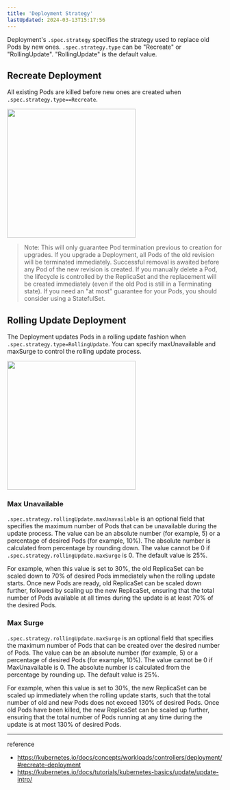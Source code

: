 ```yaml
---
title: 'Deployment Strategy'
lastUpdated: 2024-03-13T15:17:56
---
```


Deployment's `.spec.strategy` specifies the strategy used to replace old Pods by new ones. `.spec.strategy.type` can be "Recreate" or "RollingUpdate". "RollingUpdate" is the default value.

## Recreate Deployment

All existing Pods are killed before new ones are created when `.spec.strategy.type==Recreate`.

<img src="https://github.com/rlaisqls/TIL/assets/81006587/c1f2e443-ab2b-4d49-ac3d-52a1bb7992c3" height=300px>

> Note: This will only guarantee Pod termination previous to creation for upgrades. If you upgrade a Deployment, all Pods of the old revision will be terminated immediately. Successful removal is awaited before any Pod of the new revision is created. If you manually delete a Pod, the lifecycle is controlled by the ReplicaSet and the replacement will be created immediately (even if the old Pod is still in a Terminating state). If you need an "at most" guarantee for your Pods, you should consider using a StatefulSet.

## Rolling Update Deployment

The Deployment updates Pods in a rolling update fashion when `.spec.strategy.type=RollingUpdate`. You can specify maxUnavailable and maxSurge to control the rolling update process.

<img src="https://github.com/rlaisqls/TIL/assets/81006587/d5c38099-5d03-4924-9890-a89a1690acab" height=300px>

### Max Unavailable

`.spec.strategy.rollingUpdate.maxUnavailable` is an optional field that specifies the maximum number of Pods that can be unavailable during the update process. The value can be an absolute number (for example, 5) or a percentage of desired Pods (for example, 10%). The absolute number is calculated from percentage by rounding down. The value cannot be 0 if `.spec.strategy.rollingUpdate.maxSurge` is 0. The default value is 25%.

For example, when this value is set to 30%, the old ReplicaSet can be scaled down to 70% of desired Pods immediately when the rolling update starts. Once new Pods are ready, old ReplicaSet can be scaled down further, followed by scaling up the new ReplicaSet, ensuring that the total number of Pods available at all times during the update is at least 70% of the desired Pods.

### Max Surge

`.spec.strategy.rollingUpdate.maxSurge` is an optional field that specifies the maximum number of Pods that can be created over the desired number of Pods. The value can be an absolute number (for example, 5) or a percentage of desired Pods (for example, 10%). The value cannot be 0 if MaxUnavailable is 0. The absolute number is calculated from the percentage by rounding up. The default value is 25%.

For example, when this value is set to 30%, the new ReplicaSet can be scaled up immediately when the rolling update starts, such that the total number of old and new Pods does not exceed 130% of desired Pods. Once old Pods have been killed, the new ReplicaSet can be scaled up further, ensuring that the total number of Pods running at any time during the update is at most 130% of desired Pods.

---
reference
- https://kubernetes.io/docs/concepts/workloads/controllers/deployment/#recreate-deployment
- https://kubernetes.io/docs/tutorials/kubernetes-basics/update/update-intro/

